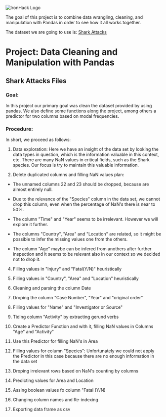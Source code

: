 
![IronHack Logo](https://s3-eu-west-1.amazonaws.com/ih-materials/uploads/upload_d5c5793015fec3be28a63c4fa3dd4d55.png)

The goal of this project is to combine data wrangling, cleaning, and manipulation with Pandas in order to see how it all works together. 

The dataset we are going to use is: [Shark Attacks](https://www.kaggle.com/teajay/global-shark-attacks/version/1)

# Project: Data Cleaning and Manipulation with Pandas

## Shark Attacks Files

### Goal:

In this project our primary goal was clean the dataset provided by using pandas. We also define some functions along the project,
among others a predictor for two columns based on modal frequencies.

### Procedure:

In short, we proceed as follows:

1. Data exploration: Here we have an insight of the data set by looking the data types in question, which is the information valuable in this context, etc.
There are many NaN values in critical fields, such as the Shark species. Our focus is try to maintain this valuable information.

2. Delete duplicated columns and filling NaN values plan:

* The unnamed columns 22 and 23 should be dropped, because are almost entirely null.

* Due to the relevance of the "Species" column in the data set, we cannot drop this column, even when the percentage of NaN's there is near to 50%.

* The column "Time" and "Year" seems to be irrelevant. However we will explore it further.

* The columns "Country", "Area" and "Location" are related, so it might be possible to infer the missing values one from the others.

* The column "Age" maybe can be infered from anothers after further inspection and it seems to be relevant also in our context so we decided not to drop it.

4. Filling values in "Injury" and "Fatal(Y/N)" heuristically

5. Filling values in "Country", "Area" and "Location" heuristically

6. Cleaning and parsing the column Date

7. Droping the column "Case Number", "Year" and "original order"

8. Filling values for "Name" and "Investigator or Source"

9. Tiding column "Activity" by extracting gerund verbs

10. Create a Predictor Function and with it, filling NaN values in Columns "Age" and "Activity"

11. Use this Predictor for filling NaN's in Area 

12. Filling values for column "Species": Unfortunately we could not apply the Predictor in this case because there are no enough information in the data set

13. Droping irrelevant rows based on NaN's counting by columns

14. Predicting values for Area and Location

15. Assing boolean values fo column "Fatal (Y/N)

16. Changing column names and Re-indexing

17. Exporting data frame as csv 
